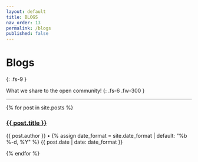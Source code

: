 ```yaml
---
layout: default
title: BLOGS
nav_order: 13
permalink: /blogs
published: false
---
```


# Blogs
{: .fs-9 }

What we share to the open community!
{: .fs-6 .fw-300 }

---

{% for post in site.posts %}
<p>
    <h3 class="title"><a href="{{ post.url }}">{{ post.title }}</a></h3>
    <span class="author">
        <author>{{ post.author }}</author>
        •
        <time datetime="{{ post.date | date_to_xmlschema }}">
            {% assign date_format = site.date_format | default: "%b %-d, %Y" %}
            {{ post.date | date: date_format }}
        </time>
    </span>
</p>
{% endfor %}